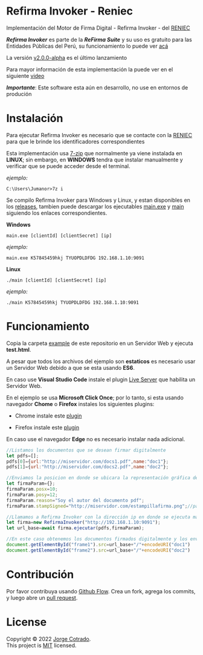 # Refirma Invoker - Reniec
Implementación del Motor de Firma Digital - Refirma Invoker - del [RENIEC](https://dsp.reniec.gob.pe/refirma_suite/main/web/main.jsf)

***Refirma Invoker*** es parte de la ***ReFirma Suite*** y su uso es gratuito para las Entidades Públicas del Perú, su funcionamiento lo puede ver [acá](https://drive.google.com/file/d/1S-FrH2HX6vawsO4oXESUHwDsSQjJOGMj/view?usp=sharing)

La versión [v2.0.0-alpha](https://github.com/jumanor/refirmainvoker/tree/v2.0.0-alpha) es el último lanzamiento

Para mayor información de esta implementación la puede ver en el siguiente [video](https://www.youtube.com/watch?v=aOto5CStZNA)

***Importante***: Este software esta aún en desarrollo, no use en entornos de produción

# Instalación
Para ejecutar Refirma Invoker es necesario que se contacte con la [RENIEC](https://dsp.reniec.gob.pe/refirma_suite/main/web/main.jsf) para que le brinde los identificadores correspondientes

Esta implementación usa [7-zip](https://www.7-zip.org/) que normalmente ya viene instalada en **LINUX**; sin embargo, en **WINDOWS** tendra que instalar manualmente y verificar que se puede acceder desde el terminal.

*ejemplo:*
    
    C:\Users\Jumanor>7z i

Se compilo Refirma Invoker para Windows y Linux, y estan disponibles en los [releases](https://github.com/jumanor/refirmainvoker/releases/tag/v2.0.0-alpha), tambien puede descargar los ejecutables [main.exe](https://github.com/jumanor/refirmainvoker/releases/download/v2.0.0-alpha/main.exe) y [main](https://github.com/jumanor/refirmainvoker/releases/download/v2.0.0-alpha/main) siguiendo los enlaces correspondientes.

**Windows**

    main.exe [clientId] [clientSecret] [ip]

*ejemplo:*

    main.exe K57845459hkj TYUOPDLDFDG 192.168.1.10:9091

**Linux**

    ./main [clientId] [clientSecret] [ip]

*ejemplo:*

    ./main K57845459hkj TYUOPDLDFDG 192.168.1.10:9091

# Funcionamiento
Copia la carpeta [example](https://github.com/jumanor/refirmainvoker/tree/master/example) de este repositorio en un Servidor Web y ejecuta **test.html**.

A pesar que todos los archivos del ejemplo son **estaticos** es necesario usar un Servidor Web debido a que se esta usando **ES6**.

En caso use **Visual Studio Code** instale el plugin [Live Server](https://marketplace.visualstudio.com/items?itemName=ritwickdey.LiveServer) que habilita un Servidor Web.

En el ejemplo se usa **Microsoft Click Once**; por lo tanto, si esta usando navegador **Chome** o **Firefox** instales los siguientes plugins:

- Chrome instale este [plugin](https://chrome.google.com/webstore/detail/clickonce-for-google-chro/kekahkplibinaibelipdcikofmedafmb) 

- Firefox instale este [plugin](https://addons.mozilla.org/es/firefox/addon/meta4clickoncelauncher/?utm_source=addons.mozilla.org&utm_medium=referral&utm_content=search)

En caso use el navegador **Edge** no es necesario instalar nada adicional.

``` javascript
//Listamos los documentos que se desean firmar digitalmente
let pdfs=[];
pdfs[0]={url:"http://miservidor.com/docs1.pdf",name:"doc1"};
pdfs[1]={url:"http://miservidor.com/docs2.pdf",name:"doc2"};

//Enviamos la posicion en donde se ubicara la representación gráfica de la firma digital
let firmaParam={};
firmaParam.posx=10;
firmaParam.posy=12;
firmaParam.reason="Soy el autor del documento pdf";
firmaParam.stampSigned="http://miservidor.com/estampillafirma.png";//parametro opcional

//Llamamos a Refirma Invoker con la dirección ip en donde se ejecuta main.exe o main
let firma=new RefirmaInvoker("http://192.168.1.10:9091");
let url_base=await firma.ejecutar(pdfs,firmaParam);

//En este caso obtenemos los documentos firmados digitalmente y los enviamos a un frame
document.getElementById("frame1").src=url_base+"/"+encodeURI("doc1")
document.getElementById("frame2").src=url_base+"/"+encodeURI("doc2")
```          
# Contribución

Por favor contribuya usando [Github Flow](https://guides.github.com/introduction/flow/). Crea un fork, agrega los commits, y luego abre un [pull request](https://github.com/fraction/readme-boilerplate/compare/).

# License
Copyright © 2022 [Jorge Cotrado](https://github.com/jumanor). <br />
This project is [MIT](https://github.com/jumanor/refirmainvoker/blob/master/License) licensed.
